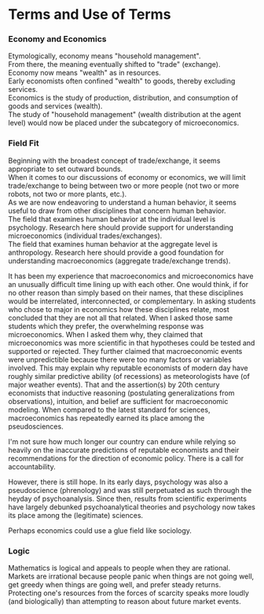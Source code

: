 # Terms and Use of Terms

### Economy and Economics
Etymologically, economy means "household management".  
From there, the meaning eventually shifted to "trade" (exchange).  
Economy now means "wealth" as in resources.  
Early economists often confined "wealth" to goods, thereby excluding services.  
Economics is the study of production, distribution, and consumption of goods and services (wealth).  
The study of "household management" (wealth distribution at the agent level) would now be placed under the subcategory of microeconomics.

### Field Fit
Beginning with the broadest concept of trade/exchange, it seems appropriate to set outward bounds.  
When it comes to our discussions of economy or economics, we will limit trade/exchange to being between two or more people (not two or more robots, not two or more plants, etc.).  
As we are now endeavoring to understand a human behavior, it seems useful to draw from other disciplines that concern human behavior.  
The field that examines human behavior at the individual level is psychology.  Research here should provide support for understanding microeconomics (individual trades/exchanges).  
The field that examines human behavior at the aggregate level is anthropology.  Research here should provide a good foundation for understanding macroeconomics (aggregate trade/exchange trends).  

It has been my experience that macroeconomics and microeconomics have an unusually difficult time lining up with each other.  One would think, if for no other reason than simply based on their names, that these disciplines would be interrelated, interconnected, or complementary.  In asking students who chose to major in economics how these disciplines relate, most concluded that they are not all that related.  When I asked those same students which they prefer, the overwhelming response was microeconomics.  When I asked them why, they claimed that microeconomics was more scientific in that hypotheses could be tested and supported or rejected.  They further claimed that macroeconomic events were unpredictible because there were too many factors or variables involved.  This may explain why reputable economists of modern day have roughly similar predictive ability (of recessions) as meteorologists have (of major weather events).  That and the assertion(s) by 20th century economists that inductive reasoning (postulating generalizations from observations), intuition, and belief are sufficient for macroeconomic modeling.  When compared to the latest standard for sciences, macroeconomics has repeatedly earned its place among the pseudosciences.

I'm not sure how much longer our country can endure while relying so heavily on the inaccurate predictions of reputable economists and their recommendations for the direction of economic policy.  There is a call for accountability.

However, there is still hope.  In its early days, psychology was also a pseudoscience (phrenology) and was still perpetuated as such through the heyday of psychoanalysis.  Since then, results from scientific experiments have largely debunked psychoanalytical theories and psychology now takes its place among the (legitimate) sciences.

Perhaps economics could use a glue field like sociology.

### Logic
Mathematics is logical and appeals to people when they are rational.  Markets are irrational because people panic when things are not going well, get greedy when things are going well, and prefer steady returns.  Protecting one's resources from the forces of scarcity speaks more loudly (and biologically) than attempting to reason about future market events.
